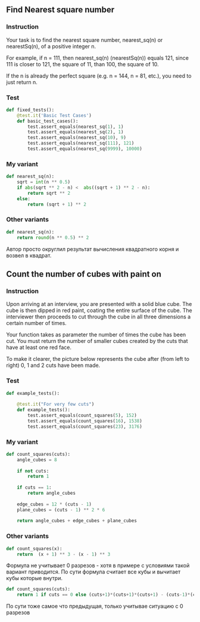 ## Find Nearest square number

### Instruction
Your task is to find the nearest square number, nearest_sq(n) or nearestSq(n), of a positive integer n.

For example, if n = 111, then nearest\_sq(n) (nearestSq(n)) equals 121, since 111 is closer to 121, the square of 11, than 100, the square of 10.

If the n is already the perfect square (e.g. n = 144, n = 81, etc.), you need to just return n.
### Test
```python
def fixed_tests():
    @test.it('Basic Test Cases')
    def basic_test_cases():
        test.assert_equals(nearest_sq(1), 1)
        test.assert_equals(nearest_sq(2), 1)
        test.assert_equals(nearest_sq(10), 9)
        test.assert_equals(nearest_sq(111), 121)
        test.assert_equals(nearest_sq(9999), 10000)
```

### My variant
```python
def nearest_sq(n):
    sqrt = int(n ** 0.5)
    if abs(sqrt ** 2 - n) <  abs((sqrt + 1) ** 2 - n):
        return sqrt ** 2
    else:
        return (sqrt + 1) ** 2
```

### Other variants
```python
def nearest_sq(n):
    return round(n ** 0.5) ** 2
```
Автор просто округлил результат вычисления квадратного корня и возвел в квадрат.


## Count the number of cubes with paint on

### Instruction
Upon arriving at an interview, you are presented with a solid blue cube. The cube is then dipped in red paint, coating the entire surface of the cube. The interviewer then proceeds to cut through the cube in all three dimensions a certain number of times.

Your function takes as parameter the number of times the cube has been cut. You must return the number of smaller cubes created by the cuts that have at least one red face.

To make it clearer, the picture below represents the cube after (from left to right) 0, 1 and 2 cuts have been made.

### Test
```python
def example_tests():
    
    @test.it("For very few cuts")
    def example_tests():
        test.assert_equals(count_squares(5), 152)
        test.assert_equals(count_squares(16), 1538)
        test.assert_equals(count_squares(23), 3176)
```

### My variant
```python
def count_squares(cuts):
    angle_cubes = 8
    
    if not cuts:
        return 1
    
    if cuts == 1:
        return angle_cubes
    
    edge_cubes = 12 * (cuts - 1)
    plane_cubes = (cuts - 1) ** 2 * 6
    
    return angle_cubes + edge_cubes + plane_cubes
```

### Other variants
```python
def count_squares(x):
    return  (x + 1) ** 3 - (x - 1) ** 3
```
Формула не учитывает 0 разрезов - хотя в примере с условиями такой вариант приводится.
По сути формула считает все кубы и вычитает кубы которые внутри.

```python
def count_squares(cuts):
    return 1 if cuts == 0 else (cuts+1)*(cuts+1)*(cuts+1) - (cuts-1)*(cuts-1)*(cuts-1)
```
По сути тоже самое что предыдущая, только учитывае ситуацию с 0 разрезов